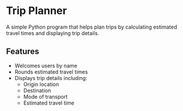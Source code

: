 # Trip Planner

A simple Python program that helps plan trips by calculating estimated travel times and displaying trip details.

## Features

- Welcomes users by name
- Rounds estimated travel times
- Displays trip details including:
  - Origin location
  - Destination
  - Mode of transport
  - Estimated travel time
